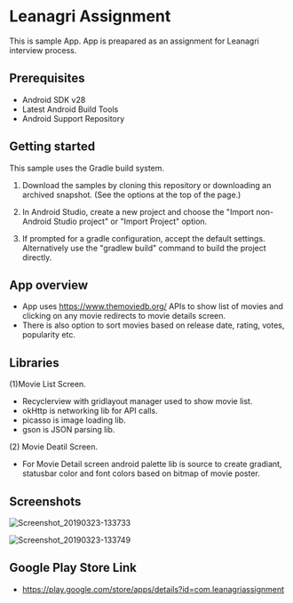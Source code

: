 Leanagri Assignment
=====================================================

This is sample App. App is preapared as an assignment for Leanagri interview process.

Prerequisites
--------------

- Android SDK v28
- Latest Android Build Tools
- Android Support Repository

Getting started
---------------

This sample uses the Gradle build system.

1. Download the samples by cloning this repository or downloading an archived
  snapshot. (See the options at the top of the page.)
1. In Android Studio, create a new project and choose the "Import non-Android Studio project" or
  "Import Project" option.

1. If prompted for a gradle configuration, accept the default settings.
  Alternatively use the "gradlew build" command to build the project directly.

App overview
--------------
- App uses  https://www.themoviedb.org/ APIs to show list of movies and clicking on any movie redirects to movie details screen.
- There is also option to sort movies based on release date, rating, votes, popularity etc.

Libraries
-----------
(1)Movie List Screen.
- Recyclerview with gridlayout manager used to show movie list.
- okHttp is networking lib for API calls.
- picasso is image loading lib.
- gson is JSON parsing lib.

(2) Movie Deatil Screen.
- For Movie Detail screen android palette lib is source to create gradiant, statusbar color and font colors based on bitmap of movie poster.


Screenshots
-----------
![Screenshot_20190323-133733](https://user-images.githubusercontent.com/48313933/54864888-6f027f80-4d83-11e9-9dfd-acb571a17298.jpg)

![Screenshot_20190323-133749](https://user-images.githubusercontent.com/48313933/54864886-6ad66200-4d83-11e9-82aa-f4695bd598bd.jpg)



Google Play Store Link
----------------------
- https://play.google.com/store/apps/details?id=com.leanagriassignment






